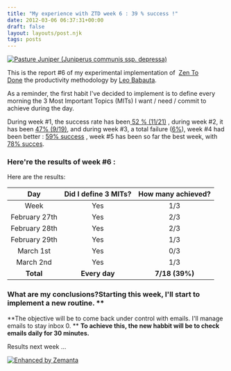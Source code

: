 ```yaml
---
title: "My experience with ZTD week 6 : 39 % success !"
date: 2012-03-06 06:37:31+00:00
draft: false
layout: layouts/post.njk
tags: posts
---
```


[![Pasture Juniper  (Juniperus communis ssp. depressa)](http://farm4.staticflickr.com/3370/3505817487_cc88c8ce5f_m.jpg)
](http://www.flickr.com/photos/nostri-imago/3505817487/)

This is the report #6 of my experimental implementation of  [Zen To Done](http://zenhabits.net/2007/11/zen-to-done-the-simple-productivity-e-book/) the productivity methodology by [Leo Babauta](http://zenhabits.net/about/).

As a reminder, the first habit I've decided to implement is to define every morning the 3 Most Important Topics (MITs) I want / need / commit to achieve during the day.

During week #1, the success rate has been[ 52 % (11/21)](http://laurentmaumet.com/english/my-experience-with-ztd-week-1-results/) , during week #2, it has been [47% (9/19)](http://laurentmaumet.com/english/my-experience-with-ztd-week-2-results-3-mits-per-day-43-success/), and during week #3, a total failure ([6%](http://laurentmaumet.com/english/my-experience-with-ztd-week-3-results-3-mits-per-day-6-success-94-failure/)), week #4 had been better : [59% success](http://laurentmaumet.com/english/my-experience-with-ztd-week-4-results-3-mits-per-day-59-success/) , week #5 has been so far the best week, with [78% succes](http://laurentmaumet.com/english/my-experience-with-ztd-week-5-results-3-mits-per-day-78-success/).

### Here're the results of week #6 :

Here are the results:

| Day             | Did I define 3 MITs? | How many achieved? |
|:---------------:|:--------------------:|:------------------:|
| Week            | Yes                  | 1/3                |
| February 27th   | Yes                  | 2/3                |
| February 28th   | Yes                  | 2/3                |
| February 29th   | Yes                  | 1/3                |
| March 1st       | Yes                  | 0/3                |
| March 2nd       | Yes                  | 1/3                |
| **Total**       | **Every day**        | **7/18 (39%)**     |


### What are my conclusions?Starting this week, I'll start to implement a new routine. **
**The objective will be to come back under control with emails. I'll manage emails to stay inbox 0. **
**To achieve this, the new habbit will be to check emails daily for 30 minutes.**

Results next week ...


[![Enhanced by Zemanta](http://img.zemanta.com/zemified_a.png?x-id=b0de51a5-386b-4d7a-ad17-96d40c159756)
](http://www.zemanta.com/)
